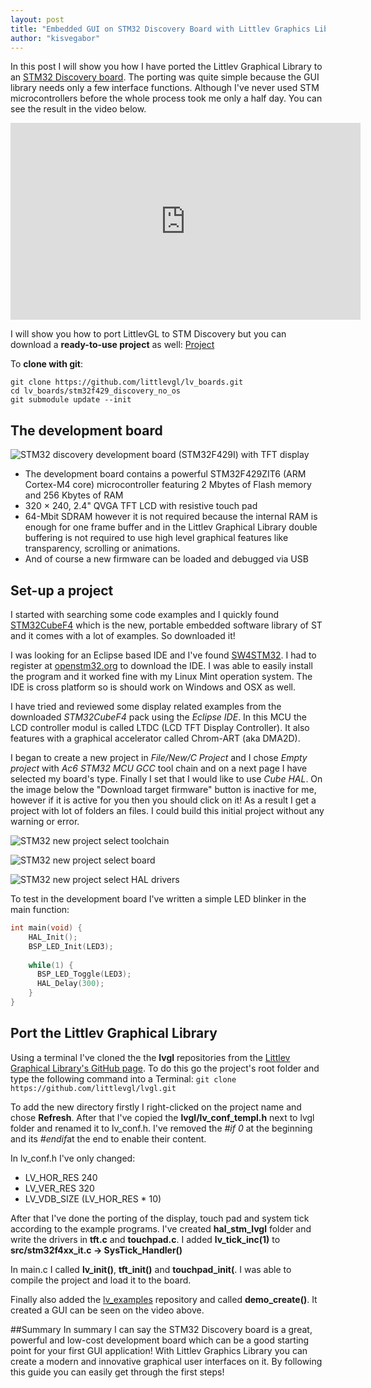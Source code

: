 ```yaml
---
layout: post
title: "Embedded GUI on STM32 Discovery Board with Littlev Graphics Library"
author: "kisvegabor"
---
```


 In this post I will show you how I have ported the Littlev Graphical Library to an [STM32 Discovery board](http://www.st.com/content/st_com/en/products/evaluation-tools/product-evaluation-tools/mcu-eval-tools/stm32-mcu-eval-tools/stm32-mcu-discovery-kits/32f429idiscovery.html). The porting was quite simple because the GUI library needs only a few interface functions. Although I've never used STM microcontrollers before  the whole process took me only a half day. You can see the result in the video below. 

<iframe width="560" height="315" src="https://www.youtube.com/embed/DcJdK137WKM" frameborder="0" allow="accelerometer; autoplay; encrypted-media; gyroscope; picture-in-picture" allowfullscreen></iframe>

I will show you how to port LittlevGL to STM Discovery but you can download a **ready-to-use project** as well: [Project](https://github.com/littlevgl/lv_boards/tree/master/stm32f429_discovery_no_os)

To **clone with git**:
```
git clone https://github.com/littlevgl/lv_boards.git
cd lv_boards/stm32f429_discovery_no_os
git submodule update --init
```

## The development board 

![STM32 discovery development board (STM32F429I) with TFT display](/blog/stm32_disco_port/stm32_discovery_dev_board.jpg#post-img-responsive)

- The development board contains a powerful STM32F429ZIT6 (ARM Cortex-M4 core) microcontroller featuring 2 Mbytes of Flash memory and 256 Kbytes of RAM
- 320 × 240, 2.4" QVGA TFT LCD with resistive touch pad
- 64-Mbit SDRAM however it is not required because the internal RAM is enough for one frame buffer and  in the Littlev Graphical Library double buffering is not required to use high level graphical features like transparency, scrolling or animations. 
- And of course a new firmware can be loaded and debugged via USB 

## Set-up a project
I started with searching some code examples and I quickly found [STM32CubeF4](http://www.st.com/content/st_com/en/products/embedded-software/mcus-embedded-software/stm32-embedded-software/stm32cube-embedded-software/stm32cubef4.html) which is the new, portable embedded software library of ST and it comes with a lot of examples. So downloaded it!

I was looking for an Eclipse based IDE and  I've found [SW4STM32](http://www.st.com/en/development-tools/sw4stm32.html). I had to register at [openstm32.org](http://www.openstm32.org) to download the IDE. I was able to easily install the program and it worked fine with my Linux Mint operation system. The IDE is cross platform so is should work on Windows and OSX as well.

I have tried  and reviewed some display related examples from the downloaded *STM32CubeF4* pack using the *Eclipse IDE*. In this MCU the LCD controller modul is called LTDC (LCD TFT Display Controller). It also features with a graphical accelerator called Chrom-ART (aka DMA2D).

I began to create a new project in *File/New/C Project* and I chose  *Empty project* with *Ac6 STM32 MCU GCC* tool chain and on a next page I have selected my board's type. Finally I set that I would like to  use *Cube HAL*. On the image below the "Download target firmware" button is inactive for me, however if it is active for you then you should click on it! As a result I get a project with lot of folders an files. I could build this initial project without any warning or error.

![STM32 new project select toolchain](/blog/stm32_disco_port/new_proj_1.png#post-img-responsive)

![STM32 new project select board](/blog/stm32_disco_port/new_proj_2.png#post-img-responsive)

![STM32 new project select HAL drivers](/blog/stm32_disco_port/new_proj_3.png#post-img-responsive)


To test in the development board I've written a simple LED blinker in the main function:
```c
int main(void) {
	HAL_Init();
	BSP_LED_Init(LED3);
	
	while(1) {
	  BSP_LED_Toggle(LED3);
	  HAL_Delay(300);
	}
}
```

## Port the Littlev Graphical Library
Using a terminal I've cloned the the **lvgl** repositories from the [Littlev Graphical Library's GitHub page]( https://github.com/littlevgl/lvgl). To do this go the project's root folder and type the following command into a Terminal: `git clone https://github.com/littlevgl/lvgl.git`

To add the new directory firstly I right-clicked on the project name and chose **Refresh**. After that  I've copied the **lvgl/lv_conf_templ.h** next to lvgl folder and renamed it to lv_conf.h. I've removed the *#if 0* at the beginning and its *#endif*at the end to enable their content. 

In lv_conf.h I've only changed:
- LV_HOR_RES  240 
- LV_VER_RES  320 
- LV_VDB_SIZE   (LV_HOR_RES * 10)

After that  I've done the porting of the display, touch pad and system tick according to the example programs. I've created **hal_stm_lvgl** folder and write the drivers in  **tft.c** and **touchpad.c**. I added **lv_tick_inc(1)** to **src/stm32f4xx_it.c -> SysTick_Handler()**

In main.c I called **lv_init()**, **tft_init()** and  **touchpad_init(**. I  was able to compile the project and load it to the board.

Finally also added the [lv_examples](https://github.com/littlevgl/lv_examples) repository and called **demo_create()**. It created a GUI can be seen on the video above.

##Summary
In summary I can say the STM32 Discovery  board is a great, powerful and low-cost development board which can be a good starting point for your first GUI application! With Littlev Graphics Library you can create a modern and innovative graphical user interfaces on it.  By following this guide you can easily get through the first steps!


